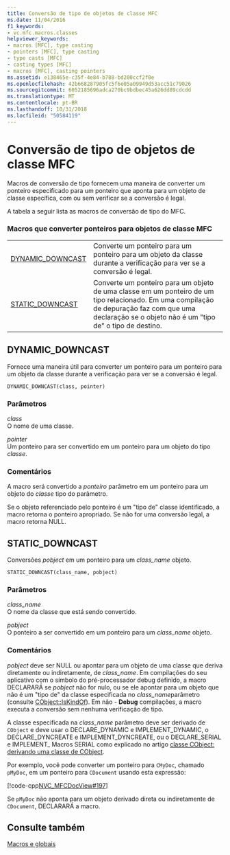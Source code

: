 ```yaml
---
title: Conversão de tipo de objetos de classe MFC
ms.date: 11/04/2016
f1_keywords:
- vc.mfc.macros.classes
helpviewer_keywords:
- macros [MFC], type casting
- pointers [MFC], type casting
- type casts [MFC]
- casting types [MFC]
- macros [MFC], casting pointers
ms.assetid: e138465e-c35f-4e84-b788-bd200ccf2f0e
ms.openlocfilehash: 42b668287905fc5f6e05a09949d53acc51c79026
ms.sourcegitcommit: 6052185696adca270bc9bdbec45a626dd89cdcdd
ms.translationtype: MT
ms.contentlocale: pt-BR
ms.lasthandoff: 10/31/2018
ms.locfileid: "50584119"
---
```

# <a name="type-casting-of-mfc-class-objects"></a>Conversão de tipo de objetos de classe MFC

Macros de conversão de tipo fornecem uma maneira de converter um ponteiro especificado para um ponteiro que aponta para um objeto de classe específica, com ou sem verificar se a conversão é legal.

A tabela a seguir lista as macros de conversão de tipo do MFC.

### <a name="macros-that-cast-pointers-to-mfc-class-objects"></a>Macros que converter ponteiros para objetos de classe MFC

|||
|-|-|
|[DYNAMIC_DOWNCAST](#dynamic_downcast)|Converte um ponteiro para um ponteiro para um objeto da classe durante a verificação para ver se a conversão é legal.|
|[STATIC_DOWNCAST](#static_downcast)|Converte um ponteiro para um objeto de uma classe em um ponteiro de um tipo relacionado. Em uma compilação de depuração faz com que uma declaração se o objeto não é um "tipo de" o tipo de destino.|

##  <a name="dynamic_downcast"></a>  DYNAMIC_DOWNCAST

Fornece uma maneira útil para converter um ponteiro para um ponteiro para um objeto da classe durante a verificação para ver se a conversão é legal.

```
DYNAMIC_DOWNCAST(class, pointer)
```

### <a name="parameters"></a>Parâmetros

*class*<br/>
O nome de uma classe.

*pointer*<br/>
Um ponteiro para ser convertido em um ponteiro para um objeto do tipo *classe*.

### <a name="remarks"></a>Comentários

A macro será convertido a *ponteiro* parâmetro em um ponteiro para um objeto do *classe* tipo do parâmetro.

Se o objeto referenciado pelo ponteiro é um "tipo de" classe identificado, a macro retorna o ponteiro apropriado. Se não for uma conversão legal, a macro retorna NULL.

##  <a name="static_downcast"></a>  STATIC_DOWNCAST

Conversões *pobject* em um ponteiro para um *class_name* objeto.

```
STATIC_DOWNCAST(class_name, pobject)
```

### <a name="parameters"></a>Parâmetros

*class_name*<br/>
O nome da classe que está sendo convertido.

*pobject*<br/>
O ponteiro a ser convertido em um ponteiro para um *class_name* objeto.

### <a name="remarks"></a>Comentários

*pobject* deve ser NULL ou apontar para um objeto de uma classe que deriva diretamente ou indiretamente, de *class_name*. Em compilações do seu aplicativo com o símbolo do pré-processador debug definido, a macro DECLARARÁ se *pobject* não for nulo, ou se ele apontar para um objeto que não é um "tipo de" da classe especificada no *class_name*parâmetro (consulte [CObject::IsKindOf](../../mfc/reference/cobject-class.md#iskindof)). Em não - **Debug** compilações, a macro executa a conversão sem nenhuma verificação de tipo.

A classe especificada na *class_name* parâmetro deve ser derivado de `CObject` e deve usar o DECLARE_DYNAMIC e IMPLEMENT_DYNAMIC, o DECLARE_DYNCREATE e IMPLEMENT_DYNCREATE, ou o DECLARE_SERIAL e IMPLEMENT_ Macros SERIAL como explicado no artigo [classe CObject: derivando uma classe de CObject](../../mfc/deriving-a-class-from-cobject.md).

Por exemplo, você pode converter um ponteiro para `CMyDoc`, chamado `pMyDoc`, em um ponteiro para `CDocument` usando esta expressão:

[!code-cpp[NVC_MFCDocView#197](../../mfc/codesnippet/cpp/type-casting-of-mfc-class-objects_1.cpp)]

Se `pMyDoc` não aponta para um objeto derivado direta ou indiretamente de `CDocument`, DECLARARÁ a macro.

## <a name="see-also"></a>Consulte também

[Macros e globais](../../mfc/reference/mfc-macros-and-globals.md)
